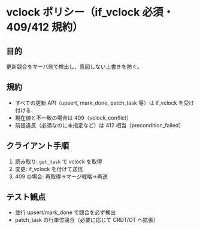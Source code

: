 # vclock ポリシー（if_vclock 必須・409/412 規約）

## 目的

更新競合をサーバ側で検出し、意図しない上書きを防ぐ。

## 規約

- すべての更新 API（upsert, mark_done, patch_task 等）は if_vclock を受け付ける
- 現在値と不一致の場合は 409（vclock_conflict）
- 前提違反（必須なのに未指定など）は 412 相当（precondition_failed）

## クライアント手順

1. 読み取り: `get_task` で vclock を取得
2. 変更: if_vclock を付けて送信
3. 409 の場合: 再取得→マージ戦略→再送

## テスト観点

- 並行 upsert/mark_done で競合を必ず検出
- patch_task の行単位競合（必要に応じて CRDT/OT へ拡張）
